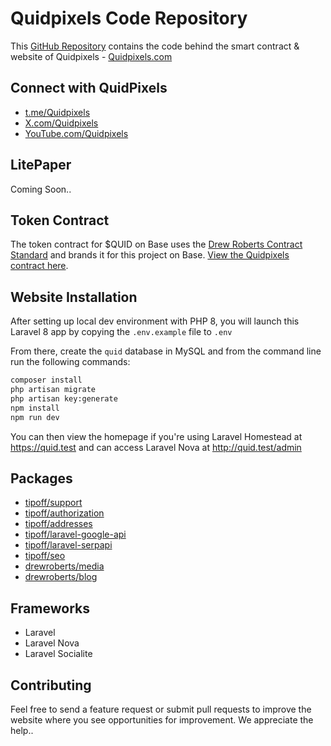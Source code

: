 # Quidpixels Code Repository

This [GitHub Repository](https://github.com/roberts/quid) contains the code behind the smart contract & website of Quidpixels - [Quidpixels.com](https://quidpixels.com "Quidpixels")

## Connect with QuidPixels

- [t.me/Quidpixels](https://t.me/Quidpixels)
- [X.com/Quidpixels](https://X.com/Quidpixels)
- [YouTube.com/Quidpixels](https://youtube.com/Quidpixels)

## LitePaper

Coming Soon..

## Token Contract

The token contract for $QUID on Base uses the [Drew Roberts Contract Standard](https://github.com/roberts/standard) and brands it for this project on Base. [View the Quidpixels contract here](https://github.com/roberts/quid/blob/main/contracts/Quidpixels.sol).

## Website Installation

After setting up local dev environment with PHP 8, you will launch this Laravel 8 app by copying the ``.env.example`` file to ``.env``

From there, create the ``quid`` database in MySQL and from the command line run the following commands:

```bash
composer install
php artisan migrate
php artisan key:generate
npm install
npm run dev
```

You can then view the homepage if you're using Laravel Homestead at https://quid.test and can access Laravel Nova at http://quid.test/admin

## Packages

- [tipoff/support](https://github.com/tipoff/support)
- [tipoff/authorization](https://github.com/tipoff/authorization)
- [tipoff/addresses](https://github.com/tipoff/addresses)
- [tipoff/laravel-google-api](https://github.com/tipoff/laravel-google-api)
- [tipoff/laravel-serpapi](https://github.com/tipoff/laravel-serpapi)
- [tipoff/seo](https://github.com/tipoff/seo)
- [drewroberts/media](https://github.com/drewroberts/media)
- [drewroberts/blog](https://github.com/drewroberts/blog)

## Frameworks

- Laravel
- Laravel Nova
- Laravel Socialite

## Contributing

Feel free to send a feature request or submit pull requests to improve the website where you see opportunities for improvement. We appreciate the help..
